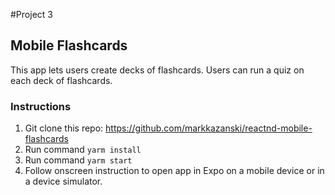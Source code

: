 #Project 3
## Mobile Flashcards

This app lets users create decks of flashcards. Users can run a quiz on each deck of flashcards. 

### Instructions
1. Git clone this repo: https://github.com/markkazanski/reactnd-mobile-flashcards
2. Run command ```yarm install```
3. Run command ```yarm start```
4. Follow onscreen instruction to open app in Expo on a mobile device or in a device simulator.
